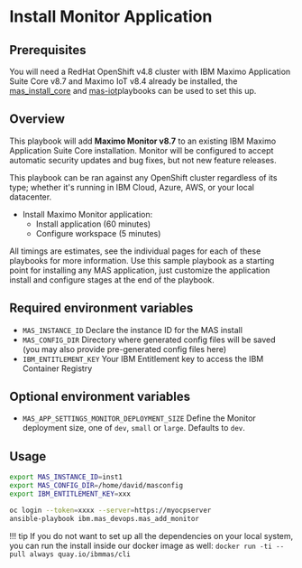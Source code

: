 # Install Monitor Application

## Prerequisites
You will need a RedHat OpenShift v4.8 cluster with IBM Maximo Application Suite Core v8.7 and Maximo IoT v8.4 already be installed, the [mas_install_core](mas-core.md) and [mas-iot](mas-iot.md)playbooks can be used to set this up.

## Overview
This playbook will add **Maximo Monitor v8.7** to an existing IBM Maximo Application Suite Core installation.  Monitor will be configured to accept automatic security updates and bug fixes, but not new feature releases.

This playbook can be ran against any OpenShift cluster regardless of its type; whether it's running in IBM Cloud, Azure, AWS, or your local datacenter.

- Install Maximo Monitor application:
    - Install application (60 minutes)
    - Configure workspace (5 minutes)

All timings are estimates, see the individual pages for each of these playbooks for more information.  Use this sample playbook as a starting point for installing any MAS application, just customize the application install and configure stages at the end of the playbook.


## Required environment variables
- `MAS_INSTANCE_ID` Declare the instance ID for the MAS install
- `MAS_CONFIG_DIR` Directory where generated config files will be saved (you may also provide pre-generated config files here)
- `IBM_ENTITLEMENT_KEY` Your IBM Entitlement key to access the IBM Container Registry

## Optional environment variables
- `MAS_APP_SETTINGS_MONITOR_DEPLOYMENT_SIZE` Define the Monitor deployment size, one of `dev`,
 `small` or `large`. Defaults to `dev`.

## Usage
```bash
export MAS_INSTANCE_ID=inst1
export MAS_CONFIG_DIR=/home/david/masconfig
export IBM_ENTITLEMENT_KEY=xxx

oc login --token=xxxx --server=https://myocpserver
ansible-playbook ibm.mas_devops.mas_add_monitor
```

!!! tip
    If you do not want to set up all the dependencies on your local system, you can run the install inside our docker image as well: `docker run -ti --pull always quay.io/ibmmas/cli`

